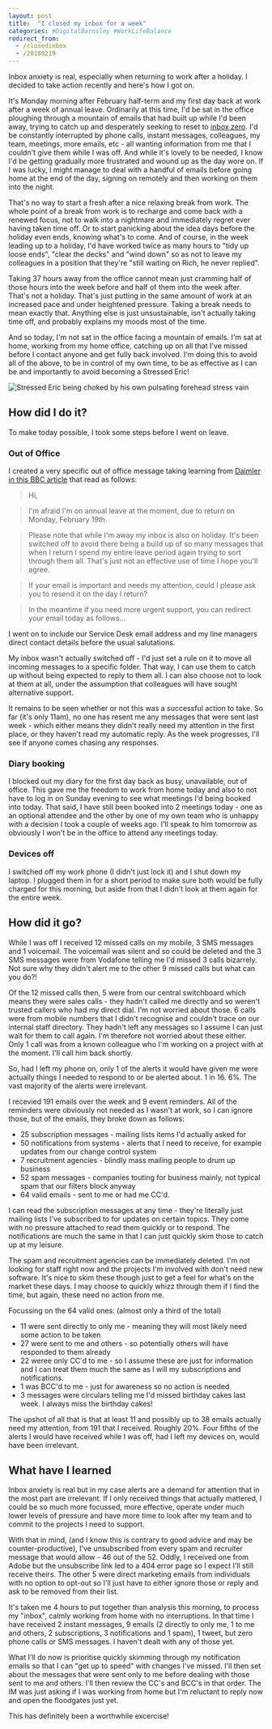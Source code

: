 ```yaml
---
layout: post
title:  "I closed my inbox for a week"
categories: #DigitalBarnsley #WorkLifeBalance
redirect_from:
  - /closedinbox
  - /20180219
---
```

Inbox anxiety is real, especially when returning to work after a holiday. I decided to take action recently and here's how I got on.

It's Monday morning after February half-term and my first day back at work after a week of annual leave. Ordinarily at this time, I'd be sat in the office ploughing through a mountain of emails that had built up while I'd been away, trying to catch up and desperately seeking to reset to [inbox zero](http://whatis.techtarget.com/definition/inbox-zero). I'd be constantly interrupted by phone calls, instant messages, colleagues, my team, meetings, more emails, etc - all wanting information from me that I couldn't give them while I was off. And while it's lovely to be needed, I know I'd be getting gradually more frustrated and wound up as the day wore on. If I was lucky, I might manage to deal with a handful of emails before going home at the end of the day, signing on remotely and then working on them into the night.

That's no way to start a fresh after a nice relaxing break from work. The whole point of a break from work is to recharge and come back with a renewed focus, not to walk into a nightmare and immediately regret ever having taken time off. Or to start panicking about the idea days before the holiday even ends, knowing what's to come. And of course, in the week leading up to a holiday, I'd have worked twice as many hours to "tidy up loose ends", "clear the decks" and "wind down" so as not to leave my colleagues in a position that they're "still waiting on Rich, he never replied".

Taking 37 hours away from the office cannot mean just cramming half of those hours into the week before and half of them into the week after. That's not a holiday. That's just putting in the same amount of work at an increased pace and under heightened pressure. Taking a break needs to mean exactly that. Anything else is just unsustainable, isn't actually taking time off, and probably explains my moods most of the time.

And so today, I'm not sat in the office facing a mountain of emails. I'm sat at home, working from my home office, catching up on all that I've missed before I contact anyone and get fully back involved. I'm doing this to avoid all of the above, to be in control of my own time, to be as effective as I can be and importantly to avoid becoming a Stressed Eric!

![Stressed Eric being choked by his own pulsating forehead stress vain](https://orig00.deviantart.net/b1bb/f/2011/021/6/3/stressed_eric_by_darkjak-d37qi94.jpg)

## How did I do it?

To make today possible, I took some steps before I went on leave.

### Out of Office

I created a very specific out of office message taking learning from [Daimler in this BBC article](http://www.bbc.co.uk/news/magazine-28786117) that read as follows:

>Hi,

> I'm afraid I'm on annual leave at the moment, due to return on Monday, February 19th.

> Please note that while I'm away my inbox is also on holiday. It's been switched off to avoid there being a build up of so many messages that when I return I spend my entire leave period again trying to sort through them all. That's just not an effective use of time I hope you'll agree.

> If your email is important and needs my attention, could I please ask you to resend it on the day I return?

> In the meantime if you need more urgent support, you can redirect your email today as follows...

I went on to include our Service Desk email address and my line managers direct contact details before the usual salutations. 

My inbox wasn't actually switched off - I'd just set a rule on it to move all incoming messages to a specific folder. That way, I can use them to catch up without being expected to reply to them all. I can also choose not to look at them at all, under the assumption that colleagues will have sought alternative support. 

It remains to be seen whether or not this was a successful action to take. So far (it's only 11am), no one has resent me any messages that were sent last week - which either means they didn't really need my attention in the first place, or they haven't read my automatic reply. As the week progresses, I'll see if anyone comes chasing any responses. 

### Diary booking

I blocked out my diary for the first day back as busy, unavailable, out of office. This gave me the freedom to work from home today and also to not have to log in on Sunday evening to see what meetings I'd being booked into today. That said, I have still been booked into 2 meetings today - one as an optional attendee and the other by one of my own team who is unhappy with a decision I took a couple of weeks ago. I'll speak to him tomorrow as obviously I won't be in the office to attend any meetings today.

### Devices off

I switched off my work phone (I didn't just lock it) and I shut down my laptop. I plugged them in for a short period to make sure both would be fully charged for this morning, but aside from that I didn't look at them again for the entire week.

## How did it go?

While I was off I received 12 missed calls on my mobile, 3 SMS messages and 1 voicemail. The voicemail was silent and so could be deleted and the 3 SMS messages were from Vodafone telling me I'd missed 3 calls bizarrely. Not sure why they didn't alert me to the other 9 missed calls but what can you do?!

Of the 12 missed calls then, 5 were from our central switchboard which means they were sales calls - they hadn't called me directly and so weren't trusted callers who had my direct dial. I'm not worried about those. 6 calls were from mobile numbers that I didn't recognise and couldn't trace on our internal staff directory. They hadn't left any messages so I assume I can just wait for them to call again. I'm therefore not worried about these either. Only 1 call was from a known colleague who I'm working on a project with at the moment. I'll call him back shortly.

So, had I left my phone on, only 1 of the alerts it would have given me were actually things I needed to respond to or be alerted about. 1 in 16. 6%. The vast majority of the alerts were irrelevant.

I recevied 191 emails over the week and 9 event reminders. All of the reminders were obviously not needed as I wasn't at work, so I can ignore those, but of the emails, they broke down as follows:

* 25 subscription messages - mailing lists items I'd actually asked for
* 50 notifications from systems - alerts that I need to receive, for example updates from our change control system
* 7 recruitment agencies - blindly mass mailing people to drum up business
* 52 spam messages - companies touting for business mainly, not typical spam that our filters block anyway
* 64 valid emails - sent to me or had me CC'd.

I can read the subscription messages at any time - they're literally just mailing lists I've subscribed to for updates on certain topics. They come with no pressure attached to read them quickly or to respond. The notifications are much the same in that I can just quickly skim those to catch up at my leisure.

The spam and recruitment agencies can be immediately deleted. I'm not looking for staff right now and the projects I'm involved with don't need new software. It's nice to skim these though just to get a feel for what's on the market these days. I may choose to quickly whizz through them if I find the time, but again, these need no action from me.

Focussing on the 64 valid ones: (almost only a third of the total)

* 11 were sent directly to only me - meaning they will most likely need some action to be taken
* 27 were sent to me and others - so potentially others will have responded to them already
* 22 weree only CC'd to me - so I assume these are just for information and I can treat them much the same as I will my subscriptions and notifications. 
* 1 was BCC'd to me - just for awareness so no action is needed
* 3 messages were circulars telling me I'd missed birthday cakes last week. I always miss the birthday cakes!

The upshot of all that is that at least 11 and possibly up to 38 emails actually need my attention, from 191 that I received. Roughly 20%. Four fifths of the alerts I would have received while I was off, had I left my devices on, would have been irrelevant.

## What have I learned

Inbox anxiety is real but in my case alerts are a demand for attention that in the most part are irrelevant. If I only received things that actually mattered, I could be so much more focussed, more effective, operate under much lower levels of pressure and have more time to look after my team and to commit to the projects I need to support.

With that in mind, (and I know this is contrary to good advice and may be counter-productive), I've unsubscribed from every spam and recruiter message that would allow - 46 out of the 52. Oddly, I received one from Adobe but the unsubscribe link led to a 404 error page so I expect I'll still receive theirs. The other 5 were direct marketing emails from individuals with no option to opt-out so I'll just have to either ignore those or reply and ask to be removed from their list.

It's taken me 4 hours to put together than analysis this morning, to process my "inbox", calmly working from home with no interruptions. In that time I have received 2 instant messages, 9 emails (2 directly to only me, 1 to me and others, 2 subscriptions, 3 notifications and 1 spam), 1 tweet, but zero phone calls or SMS messages. I haven't dealt with any of those yet.

What I'll do now is prioritise quickly skimming through my notification emails so that I can "get up to speed" with changes I've missed. I'll then set about the messages that were sent only to me before dealing with those sent to me and others. I'll then review the CC's and BCC's in that order. The IM was just asking if I was working from home but I'm reluctant to reply now and open the floodgates just yet.

This has definitely been a worthwhile excercise!

